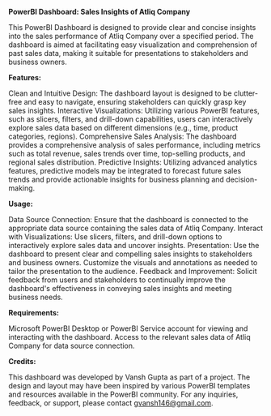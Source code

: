 **PowerBI Dashboard: Sales Insights of Atliq Company**

This PowerBI Dashboard is designed to provide clear and concise insights into the sales performance of Atliq Company over a specified period. The dashboard is aimed at facilitating easy visualization and comprehension of past sales data, making it suitable for presentations to stakeholders and business owners.

**Features:**

Clean and Intuitive Design: The dashboard layout is designed to be clutter-free and easy to navigate, ensuring stakeholders can quickly grasp key sales insights.
Interactive Visualizations: Utilizing various PowerBI features, such as slicers, filters, and drill-down capabilities, users can interactively explore sales data based on different dimensions (e.g., time, product categories, regions).
Comprehensive Sales Analysis: The dashboard provides a comprehensive analysis of sales performance, including metrics such as total revenue, sales trends over time, top-selling products, and regional sales distribution.
Predictive Insights: Utilizing advanced analytics features, predictive models may be integrated to forecast future sales trends and provide actionable insights for business planning and decision-making.

**Usage:**

Data Source Connection: Ensure that the dashboard is connected to the appropriate data source containing the sales data of Atliq Company.
Interact with Visualizations: Use slicers, filters, and drill-down options to interactively explore sales data and uncover insights.
Presentation: Use the dashboard to present clear and compelling sales insights to stakeholders and business owners. Customize the visuals and annotations as needed to tailor the presentation to the audience.
Feedback and Improvement: Solicit feedback from users and stakeholders to continually improve the dashboard's effectiveness in conveying sales insights and meeting business needs.

**Requirements:**

Microsoft PowerBI Desktop or PowerBI Service account for viewing and interacting with the dashboard.
Access to the relevant sales data of Atliq Company for data source connection.

**Credits:**

This dashboard was developed by Vansh Gupta as part of a project.
The design and layout may have been inspired by various PowerBI templates and resources available in the PowerBI community.
For any inquiries, feedback, or support, please contact gvansh146@gmail.com. 
